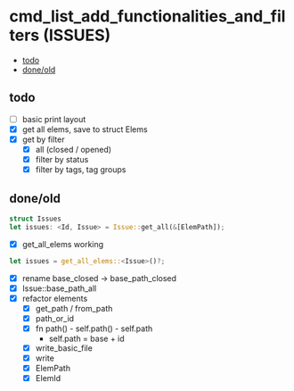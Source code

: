 # cmd_list_add_functionalities_and_filters (ISSUES)

<!-- toc GFM -->

* [todo](#todo)
* [done/old](#doneold)

<!-- toc -->

## todo

- [ ] basic print layout
- [x] get all elems, save to struct Elems
- [x] get by filter
    - [x] all (closed / opened)
    - [x] filter by status
    - [x] filter by tags, tag groups

## done/old

```rust
struct Issues
let issues: <Id, Issue> = Issue::get_all(&[ElemPath]);
```
- [x] get_all_elems working
```rust
let issues = get_all_elems::<Issue>()?;
```

- [x] rename base_closed -> base_path_closed
- [x] Issue::base_path_all
- [x] refactor elements
    - [x] get_path / from_path
    - [x] path_or_id
    - [x] fn path() - self.path() - self.path
        - self.path = base + id
    - [x] write_basic_file
    - [x] write
    - [x] ElemPath
    - [x] ElemId
